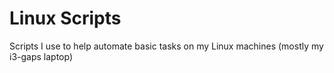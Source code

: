 # Linux Scripts
Scripts I use to help automate basic tasks on my Linux machines (mostly my i3-gaps laptop)
